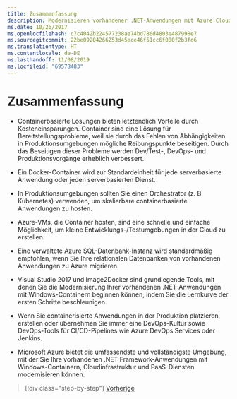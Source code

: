 ```yaml
---
title: Zusammenfassung
description: Modernisieren vorhandener .NET-Anwendungen mit Azure Cloud und Windows-Containern | Zusammenfassung
ms.date: 10/26/2017
ms.openlocfilehash: c7c4042b224577238ae74bd786d4803e487998e7
ms.sourcegitcommit: 22be09204266253d45ece46f51cc6f080f2b3fd6
ms.translationtype: HT
ms.contentlocale: de-DE
ms.lasthandoff: 11/08/2019
ms.locfileid: "69578483"
---
```

# <a name="conclusions"></a>Zusammenfassung

- Containerbasierte Lösungen bieten letztendlich Vorteile durch Kosteneinsparungen. Container sind eine Lösung für Bereitstellungsprobleme, weil sie durch das Fehlen von Abhängigkeiten in Produktionsumgebungen mögliche Reibungspunkte beseitigen. Durch das Beseitigen dieser Probleme werden Dev/Test-, DevOps- und Produktionsvorgänge erheblich verbessert.

- Ein Docker-Container wird zur Standardeinheit für jede serverbasierte Anwendung oder jeden serverbasierten Dienst.

- In Produktionsumgebungen sollten Sie einen Orchestrator (z. B. Kubernetes) verwenden, um skalierbare containerbasierte Anwendungen zu hosten.

- Azure-VMs, die Container hosten, sind eine schnelle und einfache Möglichkeit, um kleine Entwicklungs-/Testumgebungen in der Cloud zu erstellen.

- Eine verwaltete Azure SQL-Datenbank-Instanz wird standardmäßig empfohlen, wenn Sie Ihre relationalen Datenbanken von vorhandenen Anwendungen zu Azure migrieren.

- Visual Studio 2017 und Image2Docker sind grundlegende Tools, mit denen Sie die Modernisierung Ihrer vorhandenen .NET-Anwendungen mit Windows-Containern beginnen können, indem Sie die Lernkurve der ersten Schritte beschleunigen.

- Wenn Sie containerisierte Anwendungen in der Produktion platzieren, erstellen oder übernehmen Sie immer eine DevOps-Kultur sowie DevOps-Tools für CI/CD-Pipelines wie Azure DevOps Services oder Jenkins.

- Microsoft Azure bietet die umfassendste und vollständigste Umgebung, mit der Sie Ihre vorhandenen .NET Framework-Anwendungen mit Windows-Containern, Cloudinfrastruktur und PaaS-Diensten modernisieren können.

>[!div class="step-by-step"]
>[Vorherige](walkthroughs-technical-get-started-overview.md)

